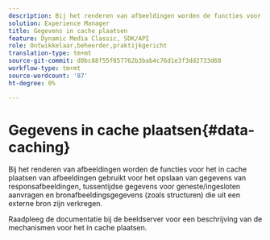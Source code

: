 ```yaml
---
description: Bij het renderen van afbeeldingen worden de functies voor het in cache plaatsen van afbeeldingen gebruikt voor het opslaan van gegevens van responsafbeeldingen, tussentijdse gegevens voor geneste/ingesloten aanvragen en bronafbeeldingsgegevens (zoals structuren) die uit een externe bron zijn verkregen.
solution: Experience Manager
title: Gegevens in cache plaatsen
feature: Dynamic Media Classic, SDK/API
role: Ontwikkelaar,beheerder,praktijkgericht
translation-type: tm+mt
source-git-commit: d0bc88f55f857762b3bab4c76d1e3f3dd2733d60
workflow-type: tm+mt
source-wordcount: '87'
ht-degree: 0%

---
```



# Gegevens in cache plaatsen{#data-caching}

Bij het renderen van afbeeldingen worden de functies voor het in cache plaatsen van afbeeldingen gebruikt voor het opslaan van gegevens van responsafbeeldingen, tussentijdse gegevens voor geneste/ingesloten aanvragen en bronafbeeldingsgegevens (zoals structuren) die uit een externe bron zijn verkregen.

Raadpleeg de documentatie bij de beeldserver voor een beschrijving van de mechanismen voor het in cache plaatsen.
